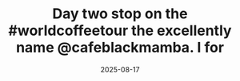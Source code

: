 ---
layout: post
title: "Day two stop on the #worldcoffeetour the excellently name @cafeblackmamba. I for"
date: 2025-08-17
city: "Unknown"
country: "Unknown"
continent: "World"
latitude: 
longitude: 
cafe_name: ""
rating: 
notes: "Day two stop on the the excellently name @cafeblackmamba. I forgot the absolute delight of orange espresso tonics that seem to be prevalent in Latin America, and this hot banana bread is perhaps the best banana bread I-'ve had not made by a mother. Humorous aside: I-'ve managed to get good enough at the first few exchanges that it gives the impression I know Spanish, which is very much not the case."
image_url: "/media/posts/202508/533379695_18530310286001623_1013732217697870311_n_18493281931069534.jpg"
images:
  - "/media/posts/202508/533379695_18530310286001623_1013732217697870311_n_18493281931069534.jpg"
  - "/media/posts/202508/533522226_18530310328001623_2704120548508041591_n_17988481490843192.jpg"
  - "/media/posts/202508/533055785_18530310343001623_9155925148934753435_n_18020500220740396.jpg"
  - "/media/posts/202508/533043365_18530310358001623_673788762854223747_n_18040827860378582.jpg"
  - "/media/posts/202508/534124549_18530310367001623_279551567459193094_n_18069687653157445.jpg"
  - "/media/posts/202508/535284700_18530310379001623_6473213284662432351_n_18096556738616045.jpg"
instagram_url: ""
---